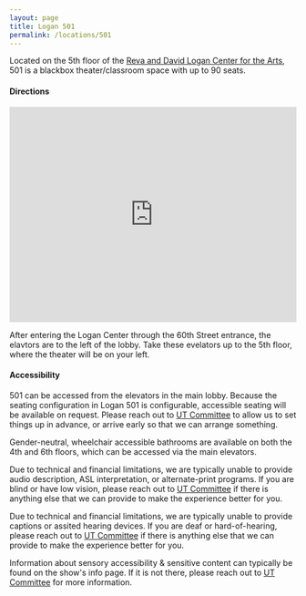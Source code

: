 ```yaml
---
layout: page
title: Logan 501
permalink: /locations/501
---
```


Located on the 5th floor of the [Reva and David Logan Center for the Arts](https://www.logancenter.uchicago.edu/), 501 is a blackbox theater/classroom space with up to 90 seats.


#### **Directions** 

<iframe src="https://www.google.com/maps/embed?pb=!1m18!1m12!1m3!1d1250!2d-87.60396645757874!3d41.785484267101!2m3!1f0!2f0!3f0!3m2!1i1024!2i768!4f13.1!3m3!1m2!1s0x880e293b56e5605f%3A0x6c39cb25111a7dc8!2sReva%20and%20David%20Logan%20Center%20for%20the%20Arts!5e1!3m2!1sen!2sca!4v1750468816602!5m2!1sen!2sca" style="border:0; display:block; margin:auto; margin-bottom:0.5rem; width:min(100%, 600px); aspect-ratio:4/3" allowfullscreen="" loading="lazy" referrerpolicy="no-referrer-when-downgrade"></iframe>

After entering the Logan Center through the 60th Street entrance, the elavtors are to the left of the lobby. Take these evelators up to the 5th floor, where the theater will be on your left.

#### **Accessibility**

501 can be accessed from the elevators in the main lobby. Because the seating configuration in Logan 501 is configurable, accessible seating will be available on request. Please reach out to [UT Committee](mailto:ut-committee@uchicago.edu) to allow us to set things up in advance, or arrive early so that we can arrange something. 

Gender-neutral, wheelchair accessible bathrooms are available on both the 4th and 6th floors, which can be accessed via the main elevators. 

Due to technical and financial limitations, we are typically unable to provide audio description, ASL interpretation, or alternate-print programs. If you are blind or have low vision, please reach out to [UT Committee](mailto:ut-committee@uchicago.edu) if there is anything else that we can provide to make the experience better for you.

Due to technical and financial limitations, we are typically unable to provide captions or assited hearing devices. If you are deaf or hard-of-hearing, please reach out to [UT Committee](mailto:ut-committee@uchicago.edu) if there is anything else that we can provide to make the experience better for you.

Information about sensory accessibility & sensitive content can typically be found on the show's info page. If it is not there, please reach out to [UT Committee](mailto:ut-committee@uchicago.edu) for more information.
